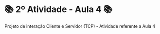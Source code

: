 # 📚 2º Atividade - Aula 4 📚
Projeto de interação Cliente e Servidor (TCP) - Atividade referente a Aula 4
